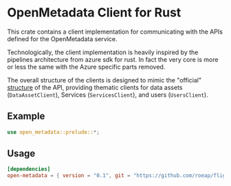 # OpenMetadata Client for Rust

This crate contains a client implementation for communicating with the APIs defined
for the OpenMetadata service.

Technologically, the client implementation is heavily inspired by the pipelines architecture
from azure sdk for rust. In fact the very core is more or less the same with the Azure specific parts removed.

The overall structure of the clients is designed to mimic the "official"
[structure](https://docs.open-metadata.org/openmetadata/apis/api-organization) of the API, providing thematic
clients for data assets (`DataAssetClient`), Services (`ServicesClient`), and users (`UsersClient`).

## Example

```rs
use open_metadata::prelude::*;


```

## Usage

```toml
[dependencies]
open-metadata = { version = "0.1", git = "https://github.com/roeap/flight-fusion" }
```
